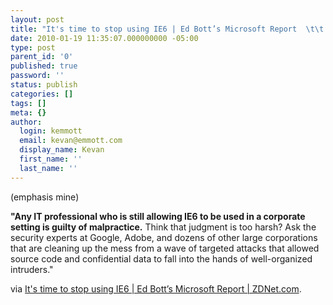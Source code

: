 ```yaml
---
layout: post
title: "It's time to stop using IE6 | Ed Bott’s Microsoft Report  \t\t| ZDNet.com"
date: 2010-01-19 11:35:07.000000000 -05:00
type: post
parent_id: '0'
published: true
password: ''
status: publish
categories: []
tags: []
meta: {}
author:
  login: kemmott
  email: kevan@emmott.com
  display_name: Kevan
  first_name: ''
  last_name: ''
---
```

<p>(emphasis mine)</p>
<p><strong>"Any IT professional who is still allowing IE6 to be used in a corporate setting is guilty of malpractice.</strong> Think that judgment is too harsh? Ask the security experts at Google, Adobe, and dozens of other large corporations that are cleaning up the mess from a wave of targeted attacks that allowed source code and confidential data to fall into the hands of well-organized intruders."</p>
<p>via <a href="http://blogs.zdnet.com/Bott/?p=1645">It's time to stop using IE6 | Ed Bott’s Microsoft Report  		| ZDNet.com</a>.</p>
